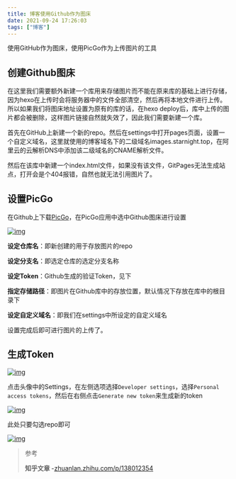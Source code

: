 ```yaml
---
title: 博客使用Github作为图床
date: 2021-09-24 17:26:03
tags: ["博客"]
---
```



使用GitHub作为图床，使用PicGo作为上传图片的工具

<!--more-->

## 创建Github图床

在这里我们需要额外新建一个库用来存储图片而不能在原来库的基础上进行存储，因为hexo在上传时会将服务器中的文件全部清空，然后再将本地文件进行上传。所以如果我们将图床地址设置为原有的库的话，在hexo deploy后，库中上传的图片都会被删除，这样图片链接自然就失效了，因此我们需要新建一个库。

首先在GitHub上新建一个新的repo。然后在settings中打开pages页面，设置一个自定义域名，这里就使用的博客域名下的二级域名images.starnight.top，在阿里云的云解析DNS中添加该二级域名的CNAME解析文件。

然后在该库中新建一个index.html文件，如果没有该文件，GitPages无法生成站点，打开会是个404报错，自然也就无法引用图片了。

## 设置PicGo

在Github上下载[PicGo](https://github.com/Molunerfinn/PicGo/releases)，在PicGo应用中选中Github图床进行设置

[![img](http://images.starnight.top/img/20210924180908.png)](http://images.starnight.top/img/20210924180908.png)

**设定仓库名**：即新创建的用于存放图片的repo

**设定分支名**：即选定仓库的选定分支名称

**设定Token**：Github生成的验证Token，见下

**指定存储路径**：即图片在Github库中的存放位置，默认情况下存放在库中的根目录下

**设定自定义域名**：即我们在settings中所设定的自定义域名

设置完成后即可进行图片的上传了。

## 生成Token

[![img](http://images.starnight.top/img/20210924181318.png)](http://images.starnight.top/img/20210924181318.png)

点击头像中的Settings，在左侧选项选择`Developer settings`，选择`Personal access tokens`，然后在右侧点击`Generate new token`来生成新的token

[![img](http://images.starnight.top/img/20210924181536.png)](http://images.starnight.top/img/20210924181536.png)

此处只要勾选repo即可

[![img](http://images.starnight.top/img/20210924181602.png)](http://images.starnight.top/img/20210924181602.png)

> 参考
>
> **知乎文章 -**[zhuanlan.zhihu.com/p/138012354](https://zhuanlan.zhihu.com/p/138012354)